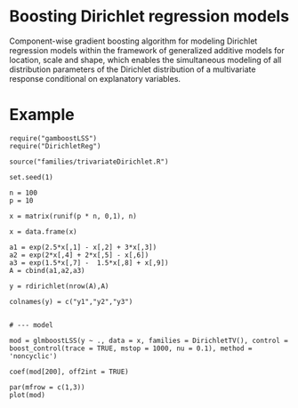 # Boosting Dirichlet regression models 
Component-wise gradient boosting algorithm for modeling Dirichlet regression models within the framework of generalized additive models for location, scale and shape, which enables the simultaneous modeling of all distribution parameters of the Dirichlet distribution of a multivariate response conditional on
explanatory variables.

# Example 
```
require("gamboostLSS")
require("DirichletReg")

source("families/trivariateDirichlet.R")

set.seed(1)

n = 100
p = 10

x = matrix(runif(p * n, 0,1), n)

x = data.frame(x)

a1 = exp(2.5*x[,1] - x[,2] + 3*x[,3]) 
a2 = exp(2*x[,4] + 2*x[,5] - x[,6])
a3 = exp(1.5*x[,7] -  1.5*x[,8] + x[,9])
A = cbind(a1,a2,a3)

y = rdirichlet(nrow(A),A)

colnames(y) = c("y1","y2","y3")


# --- model

mod = glmboostLSS(y ~ ., data = x, families = DirichletTV(), control = boost_control(trace = TRUE, mstop = 1000, nu = 0.1), method = 'noncyclic')

coef(mod[200], off2int = TRUE)

par(mfrow = c(1,3))
plot(mod)
```

